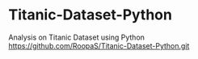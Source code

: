 # Titanic-Dataset-Python
Analysis on Titanic Dataset using Python
https://github.com/RoopaS/Titanic-Dataset-Python.git
